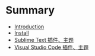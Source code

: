 # Summary

* [Introduction](README.md)
* [Install](chapter1.md)
* [Sublime Text 插件、主题](chapter2.md)
* [Visual Studio Code 插件、主题](vscode.md)

